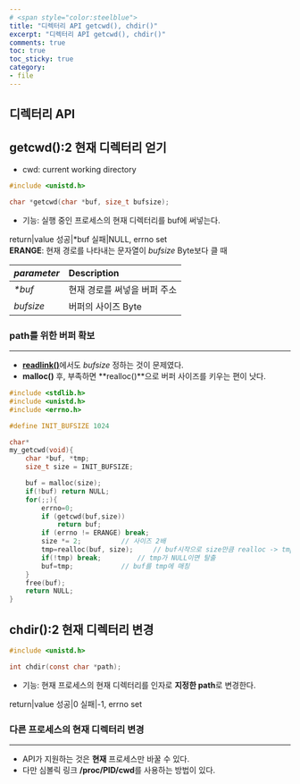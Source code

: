 ```yaml
---
# <span style="color:steelblue">
title: "디렉터리 API getcwd(), chdir()"
excerpt: "디렉터리 API getcwd(), chdir()"
comments: true
toc: true
toc_sticky: true
category:
- file
---
```

## 디렉터리 API
## getcwd():2 현재 디렉터리 얻기
- cwd: current working directory
  
```c
#include <unistd.h>

char *getcwd(char *buf, size_t bufsize);
```
- 기능: 실행 중인 프로세스의 현재 디렉터리를 buf에 써넣는다.

return|value
성공|\*buf
실패|NULL, errno set<br>**ERANGE**: 현재 경로를 나타내는 문자열이 _bufsize_ Byte보다 클 때

_parameter_|Description
:---|:---
_\*buf_|현재 경로를 써넣을 버퍼 주소
_bufsize_|버퍼의 사이즈 Byte

### path를 위한 버퍼 확보
---
- [**readlink()**](https://pllpokko2.github.io//system-programming/filesystemAPI_3/#readlink2)에서도 _bufsize_ 정하는 것이 문제였다.
- **malloc()** 후, 부족하면 **realloc()**으로 버퍼 사이즈를 키우는 편이 낫다.
  
```c
#include <stdlib.h>
#include <unistd.h>
#include <errno.h>

#define INIT_BUFSIZE 1024

char*
my_getcwd(void){
	char *buf, *tmp;
	size_t size = INIT_BUFSIZE;

	buf = malloc(size);
	if(!buf) return NULL;
	for(;;){
		errno=0;
		if (getcwd(buf,size))
			return buf;
		if (errno != ERANGE) break;
		size *= 2;			// 사이즈 2배
		tmp=realloc(buf, size);		// buf시작으로 size만큼 realloc -> tmp에
		if(!tmp) break;			// tmp가 NULL이면 탈출
		buf=tmp;			// buf를 tmp에 매칭
	}
	free(buf);
	return NULL;
}
```

## chdir():2 현재 디렉터리 변경
  
```c
#include <unistd.h>

int chdir(const char *path);
```
- 기능: 현재 프로세스의 현재 디렉터리를 인자로 **지정한 path**로 변경한다.

return|value
성공|0
실패|-1, errno set

### 다른 프로세스의 현재 디렉터리 변경
---
- API가 지원하는 것은 **현재** 프로세스만 바꿀 수 있다.
- 다만 심볼릭 링크 **/proc/PID/cwd**를 사용하는 방법이 있다.
